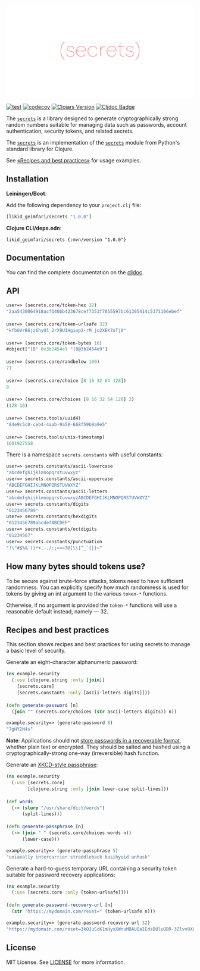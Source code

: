 [![](.github/logo.png)](https://github.com/lk-geimfari/secrets.clj)

[![test](https://github.com/lk-geimfari/secrets.clj/actions/workflows/test.yml/badge.svg)](https://github.com/lk-geimfari/secrets.clj/actions/workflows/test.yml)
[![codecov](https://codecov.io/gh/lk-geimfari/secrets.clj/branch/master/graph/badge.svg)](https://codecov.io/gh/lk-geimfari/secrets.clj)
[![Clojars Version](https://img.shields.io/clojars/v/likid_geimfari/secrets?color=brightgreen)](https://clojars.org/likid_geimfari/secrets)
[![Cljdoc Badge](https://cljdoc.org/badge/likid_geimfari/secrets)](https://cljdoc.org/d/likid_geimfari/secrets/CURRENT)

The [`secrets`](https://github.com/lk-geimfari/secrets.clj) is a library designed to generate cryptographically strong random numbers suitable for managing data such as passwords, account authentication, security tokens, and related secrets.

The [`secrets`](https://github.com/lk-geimfari/secrets.clj) is an implementation of the [`secrets`](https://docs.python.org/3/library/secrets.html) 
module from Python's standard library for Clojure.

See [«Recipes and best practices»](#recipes-and-best-practices) for usage examples.

## Installation

**Leiningen/Boot**:

Add the following dependency to your `project.clj` file:

```clojure
[likid_geimfari/secrets "1.0.0"]
```

**Clojure CLI/deps.edn**:

```
likid_geimfari/secrets {:mvn/version "1.0.0"}
```

## Documentation

You can find the complete documentation on the [cljdoc](https://cljdoc.org/d/likid_geimfari/secrets/CURRENT).

## API
 
```clojure
user=> (secrets.core/token-hex 32)
"2aa5430064918acf140bb423678cef7353f7055597bc61305414c5371106ebef"

user=> (secrets.core/token-urlsafe 32)
"kfbGVrB6jz6hyOl_2rX9UIHgiop2-rM_jo2XEK7oTj0"

user=> (secrets.core/token-bytes 16)
#object["[B" 0x3b2454e9 "[B@3b2454e9"]

user=> (secrets.core/randbelow 100)
71

user=> (secrets.core/choice [8 16 32 64 128])
8

user=> (secrets.core/choices [8 16 32 64 128] 2)
(128 16)

user=> (secrets.tools/uuid4)
"84e9c5c0-ceb4-4aab-9a58-668f59b9a9e5"

user=> (secrets.tools/unix-timestamp)
1601927558
```

There is a namespace `secrets.constants` with useful constants:

```clojure
user=> secrets.constants/ascii-lowercase
"abcdefghijklmnopqrstuvwxyz"
user=> secrets.constants/ascii-uppercase
"ABCDEFGHIJKLMNOPQRSTUVWXYZ"
user=> secrets.constants/ascii-letters
"abcdefghijklmnopqrstuvwxyzABCDEFGHIJKLMNOPQRSTUVWXYZ"
user=> secrets.constants/digits
"0123456789"
user=> secrets.constants/hexdigits
"0123456789abcdefABCDEF"
user=> secrets.constants/octdigits
"01234567"
user=> secrets.constants/punctuation
"!\"#$%&'()*+,-./:;<=>?@[\\]^_`{|}~"
```

## How many bytes should tokens use?

To be secure against brute-force attacks, tokens need to have sufficient randomness. 
You can explicitly specify how much randomness is used for tokens by giving an int argument 
to the various `token-*` functions.

Otherwise, if no argument is provided the `token-*` functions will use a reasonable 
default instead, namely — 32.


## Recipes and best practices
This section shows recipes and best practices for using secrets to manage a basic level of security.

Generate an eight-character alphanumeric password:

```clojure
(ns example.security
  (:use [clojure.string :only [join]]
    [secrets.core]
    [secrets.constants :only [ascii-letters digits]]))

(defn generate-password [n]
  (join "" (secrets.core/choices (str ascii-letters digits)) n))

```

```clojure
example.security=> (generate-password 8)
"7gHY2N4s"
```

**Note**: Applications should not [store passwords in a recoverable format](http://cwe.mitre.org/data/definitions/257.html), 
whether plain text or encrypted. They should be salted and hashed using a cryptographically-strong one-way (irreversible) hash function.


Generate an [XKCD-style passphrase](https://xkcd.com/936/):

```clojure
(ns example.security
  (:use [secrets.core]
        [clojure.string :only [join lower-case split-lines]))

(def words
  (-> (slurp "/usr/share/dict/words")
      (split-lines)))

(defn generate-passphrase [n]
  (-> (join " " (secrets.core/choices words n))
      (lower-case)))
```

```clojure
example.security=> (generate-passphrase 5)
"uniaxally intercarrier straddleback basihyoid unhusk"
```

Generate a hard-to-guess temporary URL containing a security token suitable for password recovery applications:

```clojure
(ns example.security
  (:use [secrets.core :only [token-urlsafe]]))

(defn generate-password-recovery-url [n]
  (str "https://mydomain.com/reset=" (token-urlsafe n)))
```

```clojure
example.security=> (generate-password-recovery-url 32)
"https://mydomain.com/reset=3kOJuScK1mHyxXWnuMBAUQaIEdsBUluQBR-3Zlvv8XQ"
```

## License
MIT License. See [LICENSE](LICENSE) for more information.
